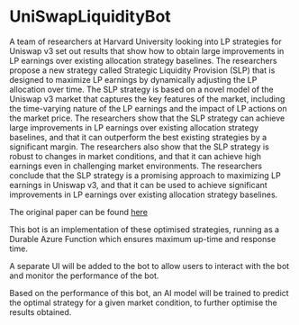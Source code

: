 # UniSwapLiquidityBot

A team of researchers at Harvard University looking into LP strategies for Uniswap v3 set out results that show how to obtain large improvements in LP earnings over existing allocation
strategy baselines. The researchers propose a new strategy called Strategic Liquidity Provision (SLP) that is designed to maximize LP earnings by dynamically adjusting the LP allocation over time. The SLP strategy is based on a novel model of the Uniswap v3 market that captures the key features of the market, including the time-varying nature of the LP earnings and the impact of LP actions on the market price. The researchers show that the SLP strategy can achieve large improvements in LP earnings over existing allocation strategy baselines, and that it can outperform the best existing strategies by a significant margin. The researchers also show that the SLP strategy is robust to changes in market conditions, and that it can achieve high earnings even in challenging market environments. The researchers conclude that the SLP strategy is a promising approach to maximizing LP earnings in Uniswap v3, and that it can be used to achieve significant improvements in LP earnings over existing allocation strategy baselines.

The original paper can be found [here](https://medium.com/gamma-strategies/expected-price-range-strategies-in-uniswap-v3-833dff253f84)

This bot is an implementation of these optimised strategies, running as a Durable Azure Function which ensures maximum up-time and response time.

A separate UI will be added to the bot to allow users to interact with the bot and monitor the performance of the bot.

Based on the performance of this bot, an AI model will be trained to predict the optimal strategy for a given market condition, to further optimise the results obtained.